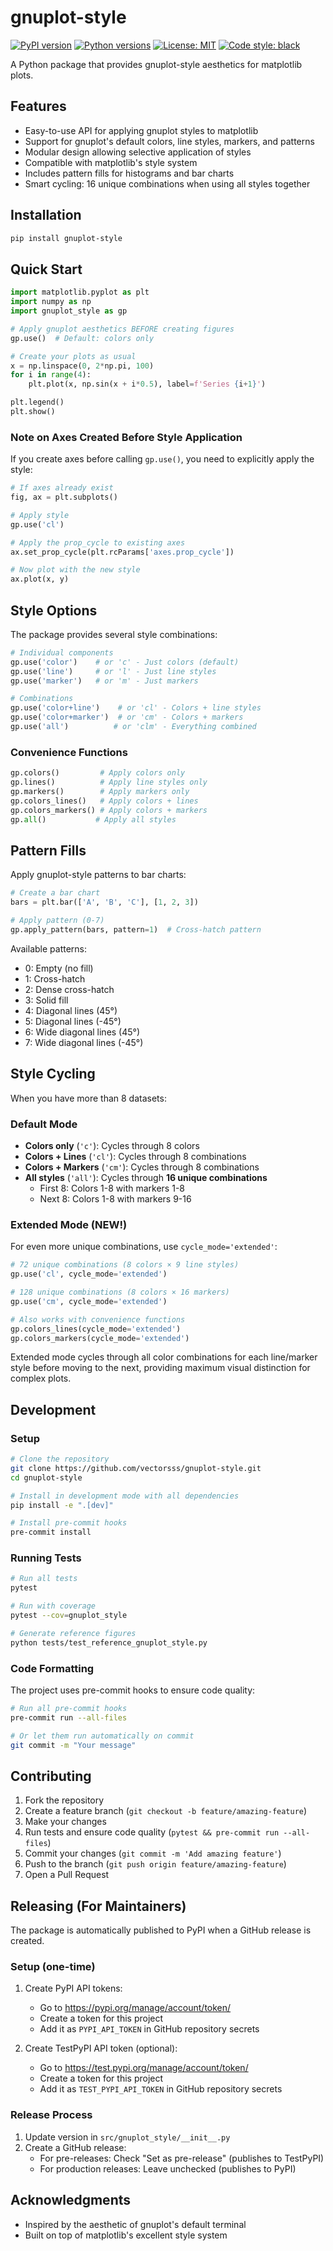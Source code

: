 # gnuplot-style

[![PyPI version](https://badge.fury.io/py/gnuplot-style.svg)](https://badge.fury.io/py/gnuplot-style)
[![Python versions](https://img.shields.io/pypi/pyversions/gnuplot-style.svg)](https://pypi.org/project/gnuplot-style/)
[![License: MIT](https://img.shields.io/badge/License-MIT-yellow.svg)](https://opensource.org/licenses/MIT)
[![Code style: black](https://img.shields.io/badge/code%20style-black-000000.svg)](https://github.com/psf/black)

A Python package that provides gnuplot-style aesthetics for matplotlib plots.

## Features

- Easy-to-use API for applying gnuplot styles to matplotlib
- Support for gnuplot's default colors, line styles, markers, and patterns
- Modular design allowing selective application of styles
- Compatible with matplotlib's style system
- Includes pattern fills for histograms and bar charts
- Smart cycling: 16 unique combinations when using all styles together

## Installation

```bash
pip install gnuplot-style
```

## Quick Start

```python
import matplotlib.pyplot as plt
import numpy as np
import gnuplot_style as gp

# Apply gnuplot aesthetics BEFORE creating figures
gp.use()  # Default: colors only

# Create your plots as usual
x = np.linspace(0, 2*np.pi, 100)
for i in range(4):
    plt.plot(x, np.sin(x + i*0.5), label=f'Series {i+1}')

plt.legend()
plt.show()
```

### Note on Axes Created Before Style Application

If you create axes before calling `gp.use()`, you need to explicitly apply the style:

```python
# If axes already exist
fig, ax = plt.subplots()

# Apply style
gp.use('cl')

# Apply the prop_cycle to existing axes
ax.set_prop_cycle(plt.rcParams['axes.prop_cycle'])

# Now plot with the new style
ax.plot(x, y)
```

## Style Options

The package provides several style combinations:

```python
# Individual components
gp.use('color')    # or 'c' - Just colors (default)
gp.use('line')     # or 'l' - Just line styles
gp.use('marker')   # or 'm' - Just markers

# Combinations
gp.use('color+line')    # or 'cl' - Colors + line styles
gp.use('color+marker')  # or 'cm' - Colors + markers
gp.use('all')          # or 'clm' - Everything combined
```

### Convenience Functions

```python
gp.colors()         # Apply colors only
gp.lines()          # Apply line styles only
gp.markers()        # Apply markers only
gp.colors_lines()   # Apply colors + lines
gp.colors_markers() # Apply colors + markers
gp.all()           # Apply all styles
```

## Pattern Fills

Apply gnuplot-style patterns to bar charts:

```python
# Create a bar chart
bars = plt.bar(['A', 'B', 'C'], [1, 2, 3])

# Apply pattern (0-7)
gp.apply_pattern(bars, pattern=1)  # Cross-hatch pattern
```

Available patterns:
- 0: Empty (no fill)
- 1: Cross-hatch
- 2: Dense cross-hatch
- 3: Solid fill
- 4: Diagonal lines (45°)
- 5: Diagonal lines (-45°)
- 6: Wide diagonal lines (45°)
- 7: Wide diagonal lines (-45°)

## Style Cycling

When you have more than 8 datasets:

### Default Mode
- **Colors only** (`'c'`): Cycles through 8 colors
- **Colors + Lines** (`'cl'`): Cycles through 8 combinations
- **Colors + Markers** (`'cm'`): Cycles through 8 combinations
- **All styles** (`'all'`): Cycles through **16 unique combinations**
  - First 8: Colors 1-8 with markers 1-8
  - Next 8: Colors 1-8 with markers 9-16

### Extended Mode (NEW!)
For even more unique combinations, use `cycle_mode='extended'`:

```python
# 72 unique combinations (8 colors × 9 line styles)
gp.use('cl', cycle_mode='extended')

# 128 unique combinations (8 colors × 16 markers)
gp.use('cm', cycle_mode='extended')

# Also works with convenience functions
gp.colors_lines(cycle_mode='extended')
gp.colors_markers(cycle_mode='extended')
```

Extended mode cycles through all color combinations for each line/marker style before moving to the next, providing maximum visual distinction for complex plots.

## Development

### Setup

```bash
# Clone the repository
git clone https://github.com/vectorsss/gnuplot-style.git
cd gnuplot-style

# Install in development mode with all dependencies
pip install -e ".[dev]"

# Install pre-commit hooks
pre-commit install
```

### Running Tests

```bash
# Run all tests
pytest

# Run with coverage
pytest --cov=gnuplot_style

# Generate reference figures
python tests/test_reference_gnuplot_style.py
```

### Code Formatting

The project uses pre-commit hooks to ensure code quality:

```bash
# Run all pre-commit hooks
pre-commit run --all-files

# Or let them run automatically on commit
git commit -m "Your message"
```

## Contributing

1. Fork the repository
2. Create a feature branch (`git checkout -b feature/amazing-feature`)
3. Make your changes
4. Run tests and ensure code quality (`pytest && pre-commit run --all-files`)
5. Commit your changes (`git commit -m 'Add amazing feature'`)
6. Push to the branch (`git push origin feature/amazing-feature`)
7. Open a Pull Request

## Releasing (For Maintainers)

The package is automatically published to PyPI when a GitHub release is created.

### Setup (one-time)

1. Create PyPI API tokens:
   - Go to https://pypi.org/manage/account/token/
   - Create a token for this project
   - Add it as `PYPI_API_TOKEN` in GitHub repository secrets

2. Create TestPyPI API token (optional):
   - Go to https://test.pypi.org/manage/account/token/
   - Create a token for this project
   - Add it as `TEST_PYPI_API_TOKEN` in GitHub repository secrets

### Release Process

1. Update version in `src/gnuplot_style/__init__.py`
2. Create a GitHub release:
   - For pre-releases: Check "Set as pre-release" (publishes to TestPyPI)
   - For production releases: Leave unchecked (publishes to PyPI)

## Acknowledgments

- Inspired by the aesthetic of gnuplot's default terminal
- Built on top of matplotlib's excellent style system
